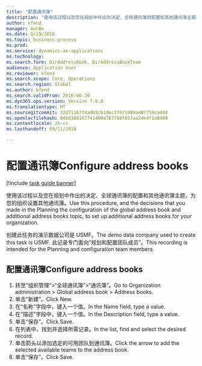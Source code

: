 ```yaml
--- 
title: "配置通讯簿"
description: "使用该过程以及您在规划中作出的决定、全球通讯簿的配置和其他通讯簿主题，为您的组织设置其他通讯簿。"
author: kfend
manager: AnnBe
ms.date: 8/29/2018
ms.topic: business-process
ms.prod: 
ms.service: dynamics-ax-applications
ms.technology: 
ms.search.form: DirAddressBook, DirAddressBookTeam
audience: Application User
ms.reviewer: kfend
ms.search.scope: Core, Operations
ms.search.region: Global
ms.author: kfend
ms.search.validFrom: 2016-06-30
ms.dyn365.ops.version: Version 7.0.0
ms.translationtype: HT
ms.sourcegitcommit: 32d71167fdad65cb1dec37671999a497759ca484
ms.openlocfilehash: 0db6308167741408e787f60f657aa24e4f1a8469
ms.contentlocale: zh-cn
ms.lasthandoff: 09/11/2018

---
```

# <a name="configure-address-books"></a><span data-ttu-id="93655-103">配置通讯簿</span><span class="sxs-lookup"><span data-stu-id="93655-103">Configure address books</span></span>

[!include [task guide banner](../../includes/task-guide-banner.md)]

<span data-ttu-id="93655-104">使用该过程以及您在规划中作出的决定、全球通讯簿的配置和其他通讯簿主题，为您的组织设置其他通讯簿。</span><span class="sxs-lookup"><span data-stu-id="93655-104">Use this procedure, and the decisions that you made in the Planning the configuration of the global address book and additional address books topic, to set up additional address books for your organization.</span></span>

<span data-ttu-id="93655-105">创建此任务的演示数据公司是 USMF。</span><span class="sxs-lookup"><span data-stu-id="93655-105">The demo data company used to create this task is USMF.</span></span> <span data-ttu-id="93655-106">此记录专门面向“规划和配置团队成员”。</span><span class="sxs-lookup"><span data-stu-id="93655-106">This recording is intended for the Planning and configuration team members.</span></span>


## <a name="configure-address-books"></a><span data-ttu-id="93655-107">配置通讯簿</span><span class="sxs-lookup"><span data-stu-id="93655-107">Configure address books</span></span>
1. <span data-ttu-id="93655-108">转至“组织管理”>“全球通讯簿”>“通讯簿”。</span><span class="sxs-lookup"><span data-stu-id="93655-108">Go to Organization administration > Global address book > Address books.</span></span>
2. <span data-ttu-id="93655-109">单击“新建”。</span><span class="sxs-lookup"><span data-stu-id="93655-109">Click New.</span></span>
3. <span data-ttu-id="93655-110">在“名称”字段中，键入一个值。</span><span class="sxs-lookup"><span data-stu-id="93655-110">In the Name field, type a value.</span></span>
4. <span data-ttu-id="93655-111">在“描述”字段中，键入一个值。</span><span class="sxs-lookup"><span data-stu-id="93655-111">In the Description field, type a value.</span></span>
5. <span data-ttu-id="93655-112">单击“保存”。</span><span class="sxs-lookup"><span data-stu-id="93655-112">Click Save.</span></span>
6. <span data-ttu-id="93655-113">在列表中，找到并选择所需记录。</span><span class="sxs-lookup"><span data-stu-id="93655-113">In the list, find and select the desired record.</span></span>
7. <span data-ttu-id="93655-114">单击箭头以添加选定的可用团队到通讯簿。</span><span class="sxs-lookup"><span data-stu-id="93655-114">Click the arrow to add the selected available teams to the address book.</span></span>
8. <span data-ttu-id="93655-115">单击“保存”。</span><span class="sxs-lookup"><span data-stu-id="93655-115">Click Save.</span></span>


